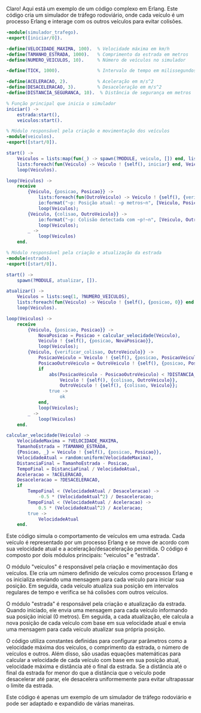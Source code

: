 Claro! Aqui está um exemplo de um código complexo em Erlang. Este código cria um simulador de tráfego rodoviário, onde cada veículo é um processo Erlang e interage com os outros veículos para evitar colisões.

```erlang
-module(simulador_trafego).
-export([iniciar/0]).

-define(VELOCIDADE_MAXIMA, 100).  % Velocidade máxima em km/h
-define(TAMANHO_ESTRADA, 1000).   % Comprimento da estrada em metros
-define(NUMERO_VEICULOS, 10).     % Número de veículos no simulador

-define(TICK, 1000).              % Intervalo de tempo em milissegundos para cada atualização

-define(ACELERACAO, 2).           % Aceleração em m/s^2
-define(DESACELERACAO, 3).        % Desaceleração em m/s^2
-define(DISTANCIA_SEGURANCA, 10).  % Distância de segurança em metros

% Função principal que inicia o simulador
iniciar() ->
    estrada:start(),
    veiculos:start().

% Módulo responsável pela criação e movimentação dos veículos
-module(veiculos).
-export([start/0]).

start() ->
    Veiculos = lists:map(fun(_) -> spawn(?MODULE, veiculo, []) end, lists:seq(1, ?NUMERO_VEICULOS)),
    lists:foreach(fun(Veiculo) -> Veiculo ! {self(), iniciar} end, Veiculos),
    loop(Veiculos).

loop(Veiculos) ->
    receive
        {Veiculo, {posicao, Posicao}} ->
            lists:foreach(fun(OutroVeiculo) -> Veiculo ! {self(), {verificar_colisao, OutroVeiculo}} end, Veiculos),
            io:format("~p: Posição atual: ~p metros~n", [Veiculo, Posicao]),
            loop(Veiculos);
        {Veiculo, {colisao, OutroVeiculo}} ->
            io:format("~p: Colisão detectada com ~p!~n", [Veiculo, OutroVeiculo]),
            loop(Veiculos);
        _ ->
            loop(Veiculos)
    end.

% Módulo responsável pela criação e atualização da estrada
-module(estrada).
-export([start/0]).

start() ->
    spawn(?MODULE, atualizar, []).

atualizar() ->
    Veiculos = lists:seq(1, ?NUMERO_VEICULOS),
    lists:foreach(fun(Veiculo) -> Veiculo ! {self(), {posicao, 0}} end, Veiculos),
    loop(Veiculos).

loop(Veiculos) ->
    receive
        {Veiculo, {posicao, Posicao}} ->
            NovaPosicao = Posicao + calcular_velocidade(Veiculo),
            Veiculo ! {self(), {posicao, NovaPosicao}},
            loop(Veiculos);
        {Veiculo, {verificar_colisao, OutroVeiculo}} ->
            PosicaoVeiculo = Veiculo ! {self(), {posicao, PosicaoVeiculo}},
            PosicaoOutroVeiculo = OutroVeiculo ! {self(), {posicao, PosicaoOutroVeiculo}},
            if
                abs(PosicaoVeiculo - PosicaoOutroVeiculo) < ?DISTANCIA_SEGURANCA ->
                    Veiculo ! {self(), {colisao, OutroVeiculo}},
                    OutroVeiculo ! {self(), {colisao, Veiculo}};
                true ->
                    ok
            end,
            loop(Veiculos);
        _ ->
            loop(Veiculos)
    end.

calcular_velocidade(Veiculo) ->
    VelocidadeMaxima = ?VELOCIDADE_MAXIMA,
    TamanhoEstrada = ?TAMANHO_ESTRADA,
    {Posicao, _} = Veiculo ! {self(), {posicao, Posicao}},
    VelocidadeAtual = random:uniform(VelocidadeMaxima),
    DistanciaFinal = TamanhoEstrada - Posicao,
    TempoFinal = DistanciaFinal / VelocidadeAtual,
    Aceleracao = ?ACELERACAO,
    Desaceleracao = ?DESACELERACAO,
    if
        TempoFinal < (VelocidadeAtual / Desaceleracao) ->
            -0.5 * (VelocidadeAtual^2) / Desaceleracao;
        TempoFinal < (VelocidadeAtual / Aceleracao) ->
            0.5 * (VelocidadeAtual^2) / Aceleracao;
        true ->
            VelocidadeAtual
    end.
```

Este código simula o comportamento de veículos em uma estrada. Cada veículo é representado por um processo Erlang e se move de acordo com sua velocidade atual e a aceleração/desaceleração permitida. O código é composto por dois módulos principais: "veiculos" e "estrada".

O módulo "veiculos" é responsável pela criação e movimentação dos veículos. Ele cria um número definido de veículos como processos Erlang e os inicializa enviando uma mensagem para cada veículo para iniciar sua posição. Em seguida, cada veículo atualiza sua posição em intervalos regulares de tempo e verifica se há colisões com outros veículos.

O módulo "estrada" é responsável pela criação e atualização da estrada. Quando iniciado, ele envia uma mensagem para cada veículo informando sua posição inicial (0 metros). Em seguida, a cada atualização, ele calcula a nova posição de cada veículo com base em sua velocidade atual e envia uma mensagem para cada veículo atualizar sua própria posição.

O código utiliza constantes definidas para configurar parâmetros como a velocidade máxima dos veículos, o comprimento da estrada, o número de veículos e outros. Além disso, são usadas equações matemáticas para calcular a velocidade de cada veículo com base em sua posição atual, velocidade máxima e distância até o final da estrada. Se a distância até o final da estrada for menor do que a distância que o veículo pode desacelerar até parar, ele desacelera uniformemente para evitar ultrapassar o limite da estrada.

Este código é apenas um exemplo de um simulador de tráfego rodoviário e pode ser adaptado e expandido de várias maneiras.